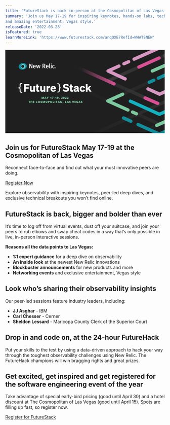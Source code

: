 ```yaml
---
title: 'FutureStack is back in-person at the Cosmopolitan of Las Vegas' 
summary: 'Join us May 17-19 for inspiring keynotes, hands-on labs, technical breakouts, 
and amazing entertainment, Vegas style.' 
releaseDate: '2022-03-28' 
isFeatured: true
learnMoreLink: 'https://www.futurestack.com/anqQXE?RefId=WHATSNEW' 
---
```


![FutureStack22](./images/FutureStack.jpg "FutureStack22")


## Join us for FutureStack May 17-19 at the Cosmopolitan of Las Vegas

Reconnect face-to-face and find out what your most innovative peers are doing.

[Register Now](https://www.futurestack.com/anqQXE?RefId=WHATSNEW)

Explore observability with inspiring keynotes, peer-led deep dives, and exclusive technical breakouts you won’t find online.

## FutureStack is back, bigger and bolder than ever

It’s time to log off from virtual events, dust off your suitcase, and join your peers to rub elbows and swap cheat codes in a way that’s only possible in live, in-person interactive sessions. 

**Reasons all the data points to Las Vegas:**
* **1:1 expert guidance** for a deep dive on observability
* **An inside look** at the newest New Relic innovations
* **Blockbuster announcements** for new products and more
* **Networking events** and exclusive entertainment, Vegas style

## Look who’s sharing their observability insights
Our peer-led sessions feature industry leaders, including:
* **JJ Asghar** - IBM
* **Carl Chesser** - Cerner 
* **Sheldon Lessard** - Maricopa County Clerk of the Superior Court

## Drop in and code on, at the 24-hour FutureHack 

Put your skills to the test by using a data-driven approach to hack your way through the toughest observability challenges using New Relic. The FutureHack champions will win bragging rights and great prizes. 

## Get excited, get inspired and get registered for the software engineering event of the year

Take advantage of special early-bird pricing (good until April 30) and a hotel discount at The Cosmopolitan of Las Vegas (good until April 15). Spots are filling up fast, so register now. 

[Register for FutureStack](https://www.futurestack.com/anqQXE?RefId=WHATSNEW)
